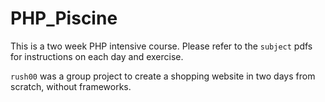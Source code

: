# PHP_Piscine

This is a two week PHP intensive course. Please refer to the `subject` pdfs for instructions on each day and exercise.

`rush00` was a group project to create a shopping website in two days from scratch, without frameworks.
